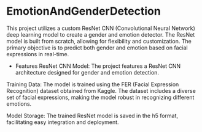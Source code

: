# EmotionAndGenderDetection

This project utilizes a custom ResNet CNN (Convolutional Neural Network) deep learning model to create a gender and emotion detector. The ResNet model is built from scratch, allowing for flexibility and customization. The primary objective is to predict both gender and emotion based on facial expressions in real-time.

* Features
ResNet CNN Model: The project features a ResNet CNN architecture designed for gender and emotion detection.

Training Data: The model is trained using the FER (Facial Expression Recognition) dataset obtained from Kaggle. The dataset includes a diverse set of facial expressions, making the model robust in recognizing different emotions.

Model Storage: The trained ResNet model is saved in the h5 format, facilitating easy integration and deployment.
